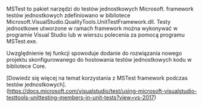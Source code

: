 ﻿MSTest to pakiet narzędzi do testów jednostkowych Microsoft. framework testów jednostkowych zdefiniowano w bibliotece Microsoft.VisualStudio.QualityTools.UnitTestFramework.dll. Testy jednostkowe utworzone w ramach framework można wykonywać w programie Visual Studio lub w wierszu polecenia za pomocą programu MSTest.exe. 

Uwzględnienie tej funkcji spowoduje dodanie do rozwiązania nowego projektu skonfigurowanego do hostowania testów jednostkowych kodu w bibliotece Core.

[Dowiedz się więcej na temat korzystania z MSTest framework podczas testów jednostkowych]. (https://docs.microsoft.com/visualstudio/test/using-microsoft-visualstudio-testtools-unittesting-members-in-unit-tests?view=vs-2017)
